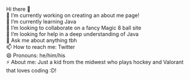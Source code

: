 Hi there 👋 <br />
 🔭 I’m currently working on creating an about me page! <br />
 🌱 I’m currently learning Java <br />
 👯 I’m looking to collaborate on a fancy Magic 8 ball site <br />
 🤔 I’m looking for help in a deep understanding of Java <br />
 💬 Ask me about anything tbh <br />
 📫 How to reach me: Twitter <br />
 😄 Pronouns: he/him/his <br />
 ⚡ About me: Just a kid from the midwest who plays hockey and Valorant that loves coding :D! <br />

<!--
**itsKannapi/itsKannapi** is a ✨ _special_ ✨ repository because its `README.md` (this file) appears on your GitHub profile.

Here are some ideas to get you started:

- 🔭 I’m currently working on some side projects!
- 🌱 I’m currently learning Java
- 👯 I’m looking to collaborate on a fancy Magic 8 ball site
- 🤔 I’m looking for help in a deep understanding of Java
- 💬 Ask me about anything tbh
- 📫 How to reach me: Twitter
- 😄 Pronouns: he/him/his
- ⚡ About me: Just a kid from the midwest who plays hockey and Valorant that loves coding :D!
-->
